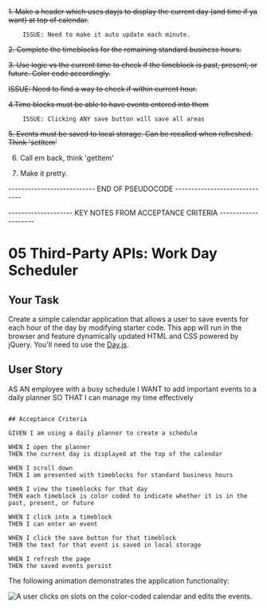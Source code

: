 ~~1. Make a header which uses dayjs to display the current day (and time if ya want) at top of calendar.~~  

```
    ISSUE: Need to make it auto update each minute.
```

~~2. Complete the timeblocks for the remaining standard business hours.~~

~~3. Use logic vs the current time to check if the timeblock is past, present, or future. Color code accordingly.~~

~~ISSUE: Need to find a way to check if within current hour.~~

~~4.Time blocks must be able to have events entered into them~~

```
    ISSUE: Clicking ANY save button will save all areas
```

~~5. Events must be saved to local storage. Can be recalled when refreshed. Think 'setItem'~~

6. Call em back, think 'getItem'

7. Make it pretty.


--------------------------- END OF PSEUDOCODE ------------------------------

-------------------- KEY NOTES FROM ACCEPTANCE CRITERIA --------------------

# 05 Third-Party APIs: Work Day Scheduler

## Your Task

Create a simple calendar application that allows a user to save events for each hour of the day by modifying starter code. This app will run in the browser and feature dynamically updated HTML and CSS powered by jQuery. You'll need to use the [Day.js](https://day.js.org/en/).

## User Story

AS AN employee with a busy schedule
I WANT to add important events to a daily planner
SO THAT I can manage my time effectively

```

## Acceptance Criteria

GIVEN I am using a daily planner to create a schedule

WHEN I open the planner
THEN the current day is displayed at the top of the calendar

WHEN I scroll down
THEN I am presented with timeblocks for standard business hours

WHEN I view the timeblocks for that day
THEN each timeblock is color coded to indicate whether it is in the past, present, or future

WHEN I click into a timeblock
THEN I can enter an event

WHEN I click the save button for that timeblock
THEN the text for that event is saved in local storage

WHEN I refresh the page
THEN the saved events persist
```

The following animation demonstrates the application functionality:

<!-- @TODO: create ticket to review/update image) -->
![A user clicks on slots on the color-coded calendar and edits the events.](./Assets/05-third-party-apis-homework-demo.gif)